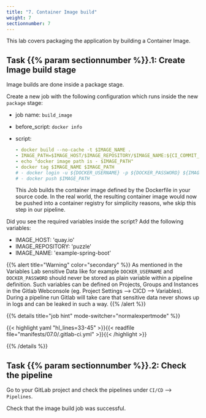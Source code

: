 ```yaml
---
title: "7. Container Image build"
weight: 7
sectionnumber: 7
---
```


This lab covers packaging the application by building a Container Image.


## Task {{% param sectionnumber %}}.1: Create Image build stage

Image builds are done inside a package stage.

Create a new job with the following configuration which runs inside the new `package` stage:

* job name: `build_image`
* before_script: `docker info`
* script:
  ```yaml
  - docker build --no-cache -t $IMAGE_NAME .
  - IMAGE_PATH=$IMAGE_HOST/$IMAGE_REPOSITORY/$IMAGE_NAME:${CI_COMMIT_SHA:0:8}
  - echo "docker image path is - $IMAGE_PATH"
  - docker tag $IMAGE_NAME $IMAGE_PATH
  # - docker login -u ${DOCKER_USERNAME} -p ${DOCKER_PASSWORD} ${IMAGE_HOST}
  # - docker push $IMAGE_PATH
  ```

  This Job builds the container image defined by the Dockerfile in your source code. In the real world, the resulting container image would now be pushed into a container registry for simplicity reasons, whe skip this step in our pipeline.

<!-- TODO 

* [ ] mobi specific tags!!

  tags:
    - mobiliar
    - build
* [ ] Bestpractices secrets anhand DOCKER_USERNAME und DOCKER_PASSWORT erklären, wo abspeichern, damit die nicht ausgelesen werden können. Variables

-->

Did you see the required variables inside the script? Add the following variables:

* IMAGE_HOST: 'quay.io'
* IMAGE_REPOSITORY: 'puzzle'
* IMAGE_NAME: 'example-spring-boot'

{{% alert title="Warning" color="secondary" %}}
As mentioned in the Variables Lab sensitive Data like for example `DOCKER_USERNAME` and `DOCKER_PASSWORD` should never be stored as plain variable within a pipeline definition. Such variables can be defined on Projects, Groups and Instances in the Gitlab Webconsole (eg. Project Settings --> CICD --> Variables). During a pipeline run Gitlab will take care that sensitive data never shows up in logs and can be leaked in such a way.
{{% /alert %}}

{{% details title="job hint" mode-switcher="normalexpertmode" %}}

{{< highlight yaml "hl_lines=33-45" >}}{{< readfile file="manifests/07.0/.gitlab-ci.yml" >}}{{< /highlight >}}

{{% /details %}}


## Task {{% param sectionnumber %}}.2: Check the pipeline

Go to your GitLab project and check the pipelines under `CI/CD` --> `Pipelines`.

Check that the image build job was successful.

<!-- TODO 

* [ ] docker login und push als Theorie erklären?

-->
